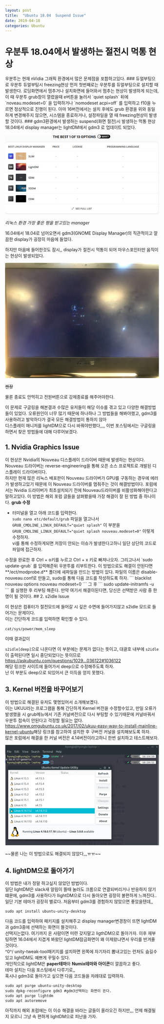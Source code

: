 ```yaml
---
layout: post
title:  "Ubuntu 18.04  Suspend Issue"
date: 2019-04-18
categories: Ubuntu
---
```



# 우분투 18.04에서 발생하는 절전시 먹통 현상

<nb/>
우분투는 현재 nVidia 그래픽 환경에서 많은 문제점을 포함하고있다.
<nb/>
### 듀얼부팅으로 우분투 듀얼부팅시 freezing현상
먼저 첫번째로는 우분투를 듀얼부팅으로 설치할 때 발생한다.  
로딩화면에서 멈추거나 설치화면에 들어와서 멈추는 현상이 발생하게 되는데, 이 때 우분투 grub창이 열렸을때 e버튼을 눌러서 `quiet splash` 뒤에 `noveau.modeset=0` 을 입력하거나 `nomodeset acpi=off` 를 입력하고 f10을 누르면 정상적으로 진행이 된다.
<nb/>
아마 16버전에서는 설치 후에도 grub 환경을 위와 동일하게 변경해주지 않으면, 시스템을 종료하거나, 설정파일을 열 때 freezing현상이 발생할 것이다.

<nb/>
### gdm3환경에서 발생하는 suspend(화면 절전)시 발생하는 먹통 현상
18.04에서 display manager는 lightDM에서 gdm3 로 업데이트 되었다.
<nb/>

![](/img/dismanager.png)

*리눅스 환경 가장 좋은 평을 받고있는 manager*

16.04에서 18.04로 넘어오면서  gdm3(GNOME Display Manager)의 직관적이고 깔끔한 display가 굉장히 마음에 들었다.

하지만 마음에 들어한것도 잠시,, display가 절전시 먹통이 되어 마우스포인터만 움직이는 현상이 발생되었다.

![](/img/suspend.jpg)

~~젠장~~

물론 종료도 안먹히고 전원버튼으로 강제종료를 해주어야한다.

이 문제로 구글링을 해본결과 수많은 유저들이 해당 이슈를 겪고 있고 다양한 해결방법들이 있었다.
오류원인이 너무 많기 때문에 하나하나 그 방법들을 해봐야했고,
<nb/>
gdm3를 사용하려고 발악하다가 결국 모든 해결방법이 통하지 않아  
디스플레이 매니저를 lightDM으로 다시 바꿔야만했다,,,,
<nb/>
이번  포스팅에서는 구글링을하면서 찾은 방법들에 대해 다루어보겠다.
<nb/>

## 1. Nvidia Graphics Issue

이 현상은 Nvidia의 Nouveau 디스플레이 드라이버 때문에 발생하는 현상이다.
Nouveau 드라이버는 reverse-engineering을 통해 오픈 소스 프로젝트로 개발된 디스플레이 드라이버이다.  
하지만 현재 많은 리눅스 배포판이 Nouveau 드라이버가 GPU를 구동하는 경우에 에러가 발생하고있기 때문에 이 Nouveau 드라이버를 멈춰주는 것이 해결방법이다. 포럼에서는 Nvidia 드라이버가 최초설치되기 전에 Nouveau드라이버를 비활성화해야한다고 말하고있다.
<nb/>
이 방법은 해외 포럼 글들을 살펴봤을때 가장 해결이 잘 된 방법 중 하나이다.
<nb/>
**grub 수정**
- 터미널을 열고 아래 코드를 입력한다.  
`sudo nano etc/default/grub`
파일을 열고나서
`GRUB_CMDLINE_LINUX_DEFAULT="quiet splash"` 이 부분을  
`GRUB_CMDLINE_LINUX_DEFAULT="quiet splash nouveau.modeset=0"`
이렇게 수정하자.  
vi를 통해 수정하게되면 저장이 안되는 이슈가 발생한다고하니 일단 상단의 코드로 파일에 접근하자.
<nb/>
수정을 완료한 후 Ctrl + o키를 누르고 Ctrl + x 키로 빠져나오자.  
그리고나서
`sudo update-grub`
를 입력해준뒤 우분투를 리부트한다.
<nb/>
이 방법으로도 해결이 안된다면 
**/ect/modprobe.d** 폴더에 새파일을 만드는 방법이 있다.  
파일의 이름은 disable-nouveau.conf로 만들고, sudo를 통해 다음 코드를 작성하도록 하자.
```
blacklist nouveau
options nouveau modeset=0
```
그 후 
```
sudo update-initramfs -u
```
를 실행한 후 리부팅 해준다.
<nb/>
만약 여기서 해결이된다면, 당신은 선택받은 사람 중 한명이 될 것이다.
<nb/>
<nb/>
## 2. s2idle Issue

이 현상은 컴퓨터가 절전모드에 들어갈 시 깊은 수면에 들어가지않고 s2idle 모드로 들어가는 문제이다.  
이는 간단하게 코드를 입력하면 확인할 수 있다.  

`cat/sys/power/mem_sleep`

이때 결과값이

`s2idle[deep]`으로 나온다면 이 부분에는 문제가 없다는 뜻이고, 대괄호 내부에 `s2idle`이 출력된다면 일시 중단되었다는 뜻이므로  
<https://askubuntu.com/questions/1029...036122#1036122>  
<nb/>
해당 링크한 사이트에 들어가서 deep으로 수정해주도록 하자.  
<nb/>
난 이 부분도 deep으로 되있어서 큰 이득을 얻지 못했다.
<nb/>
<nb/>
## 3. Kernel 버전을 바꾸어보기

이 방법으로 해결된 유저도 몇명있어서 소개해보곘다.  
이는 UKUU라는 프로그램을 통해 간단하게 Kernel 버전을 수정할수있고, 만일 오류가 발생했을 시 grub메뉴에서 기존 커널버전으로 다시 부팅할 수 있기때문에 커널바꿔서 우분투 접속이 안된다고 걱정할 필요는 없다.
<https://www.omgubuntu.co.uk/2017/02/ukuu-easy-way-to-install-mainline-kernel-ubuntu>해당 링크를 참고하여 설치한 후 구버전 커널을 설치해보도록 하자.  
많은 포럼에서 해결을 한 커널 버전은 4.14버전이라고하니 한번 설치하고 테스트해보자.

![](/img/UKUU.png)

<nb/>
~~물론 나는 이 방법으로도 해결되지 않았다,,,ㅠㅠ~~
<nb/>
<nb/>

## 4. lightDM으로 돌아가기

이 방법은 내가 정말 하고싶지 않았던 방법이다.  
일단 lightDM은 slack새 알림이 뜰때 눌러도 크롬으로 연결되버리거나 반응하지 않기 떄문에, gdm3를 사용하다가 llightDM으로 다시 돌아오면 굉장히 불편하게 느껴진다.. 일단 기본 테마가 굉장히 별로다. 처음부터 gdm3를 경험하지 않았으면 좋았을텐데,,
```
sudo apt install ubuntu-unity-desktop
```
다음 코드를 입력하여 패키지를 설치해주고 display manager변경창이 뜨면 lightDM과 gdm3중에 선택하는 화면이 뜰것이다.  
선택지는없다. 여기까지 온 사람이면 미련 갖지말고 ligthDM으로 돌아가자.
이후 재부팅하면 16.04에서 지겹게 봐왔던 lightDM잠금화면이 왜 이제왔냐면서 우리를 반겨줄 것이다.  
^0^/
<nb/>
unity-tweak-tool패키지를 설치하면 왼쪽에 자기자리 뽐내고있는 런처도 숨길수 있고 lightDM도 예쁘게 꾸밀수 있다.  
개인적으로 lightDM은 **paper테마**와 **Numix테마와 아이콘**이 깔끔하고 좋다.  
테마 설치는 다음 포스팅에서 다루기로,,  
<nb/>
혹시나 gdm3로 돌아가고 싶으면 다음 코드들을 차례대로 입력하자.  
```
sudo apt purge ubuntu-unity-desktop
sudo dpkg-reconfigure gdm3 #gdm3선택하는 화면이 뜬다.
sudo apt purge lightdm
sudo apt autoremove
```
<nb/>
아직까지 해외 포럼에는 이 이슈 해결을 바라는 글들이 올라오긴 하지만,,,  
언제 해결될지 모르니 그냥 속 편하게 lightDM으로 피난을 가자.
